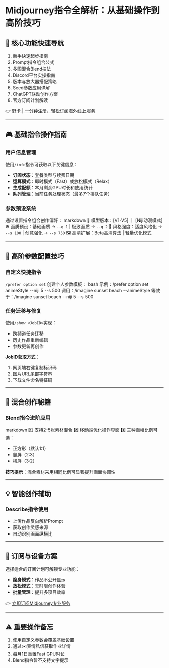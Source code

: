 # Midjourney指令全解析：从基础操作到高阶技巧

## 🔑 核心功能快速导航
1. 新手快速起步指南
2. Prompt指令组合公式
3. 多图混合Blend技法
4. Discord平台实操指南
5. 版本与放大器搭配策略
6. Seed参数应用详解
7. ChatGPT联动创作方案
8. 官方订阅计划解读

👉 [野卡 | 一分钟注册，轻松订阅海外线上服务](https://bbtdd.com/yeka)

---

## 🎮 基础指令操作指南

### 用户信息管理
使用`/info`指令可获取以下关键信息：
- **订阅状态**：套餐类型与续费日期
- **运算模式**：即时模式（Fast）或放松模式（Relax）
- **生成配额**：本月剩余GPU时长和使用统计
- **队列管理**：当前任务处理状态（最多7个排队任务）

### 参数预设系统
通过设置指令组合创作偏好：
markdown
📌 模型版本：[V1-V5] ｜ [Niji动漫模式]
⚙️ 画质预设：基础画质 → `--q 1` | 极致画质 → `--q 2`
🎨 风格强度：适度风格化 → `--s 100` | 创意强化 → `--s 750`
🖼️ 高清扩展：Beta高清算法 | 轻量优化模式


---

## 🧠 高阶参数配置技巧

### 自定义快捷指令
`/prefer option set` 创建个人参数模板：
bash
示例：/prefer option set animeStyle --niji 5 --s 500
调用：/imagine sunset beach --animeStyle
等效于：/imagine sunset beach --niji 5 --s 500


### 任务迁移与修复
使用`/show <JobID>`实现：
- 跨频道任务迁移
- 历史作品重新编辑
- 参数更新再创作

**JobID获取方式**：
1. 网页端右键复制标识码
2. 图片URL尾部字符串
3. 下载文件命名特征码

---

## 🎨 混合创作秘籍

### Blend指令进阶应用
markdown
1️⃣ 支持2-5张素材混合
2️⃣ 移动端优化操作界面
3️⃣ 三种画幅比例可选：
   - 正方形（默认1:1）
   - 竖屏（2:3）
   - 横屏（3:2）


**技巧提示**：混合素材采用相同比例可显著提升画面协调性

---

## 💡 智能创作辅助

### Describe指令使用
- 上传作品反向解析Prompt
- 获取创作灵感来源
- 自动识别画面纵横比

---

## 🚀 订阅与设备方案
选择适合的订阅计划可解锁专业功能：
- **隐身模式**：作品不公开显示
- **放松模式**：无时限创作体验
- **批量管理**：提升多项目效率

👉 [立即订阅Midjourney专业服务](https://bbtdd.com/yeka)

---

## ⚠️ 重要操作备忘
1. 使用自定义参数会覆盖基础设置
2. 通过✉️表情私信获取作业详情
3. 每月1日重置Fast GPU时长
4. Blend指令暂不支持文字提示